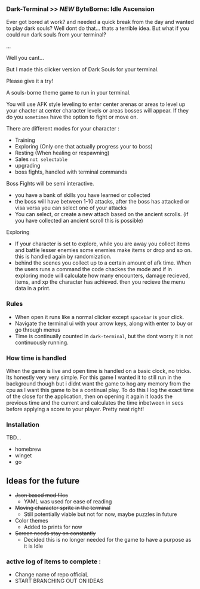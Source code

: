 ### Dark-Terminal >> _NEW_ ByteBorne: Idle Ascension

Ever got bored at work? and needed a quick break from the day and wanted to play dark souls? Well dont do that... thats a terrible idea. But what if you could run dark souls from your terminal?

...

Well you cant...

But I made this clicker version of Dark Souls for your terminal.

Please give it a try!

A souls-borne theme game to run in your terminal.

You will use AFK style leveling to enter center arenas or areas to level up your chacter at center character levels or areas bosses will appear. If they do you `sometimes` have the option to fight or move on.

There are different modes for your character :

- Training
- Exploring (Only one that actually progress your to boss)
- Resting (When healing or respawning)
- Sales
  `not selectable`
- upgrading
- boss fights, handled with terminal commands

Boss Fights will be semi interactive.

- you have a bank of skills you have learned or collected
- the boss will have between 1-10 attacks, after the boss has attacked or visa versa you can select one of your attacks
- You can select, or create a new attach based on the ancient scrolls. (if you have collected an ancient scroll this is possible)

Exploring

- If your character is set to explore, while you are away you collect items and battle lesser enemies some enemies make items or drop and so on. this is handled again by randomization.
- behind the scenes you collect up to a certain amount of afk time. When the users runs a command the code chackes the mode and if in exploring mode will calculate how many encounters, damage recieved, items, and xp the character has achieved. then you recieve the menu data in a print.

### Rules

- When open it runs like a normal clicker except `spacebar` is your click.
- Navigate the terminal ui with your arrow keys, along with enter to buy or go through menus
- Time is continually counted in `dark-terminal`, but the dont worry it is not continuously running.

### How time is handled

When the game is live and open time is handled on a basic clock, no tricks. Its honestly very very simple. For this game I wanted it to still run in the background though but i didnt want the game to hog any memory from the cpu as I want this game to be a continual play. To do this I log the exact time of the close for the application, then on opening it again it loads the previous time and the current and calculates the time inbetween in secs before applying a score to your player. Pretty neat right!

### Installation

TBD...

- homebrew
- winget
- go

## Ideas for the future

- ~~Json based mod files~~
  - YAML was used for ease of reading
- ~~Moving character sprite in the terminal~~
  - Still potentially viable but not for now, maybe puzzles in future
- Color themes
  - Added to prints for now
- ~~Screen needs stay on constantly~~
  - Decided this is no longer needed for the game to have a purpose as it is Idle

### active log of items to complete : 
- Change name of repo officiaL 
- START BRANCHING OUT ON IDEAS  
